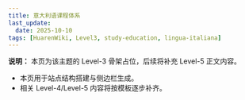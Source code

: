 ```yaml
---
title: 意大利语课程体系
last_update:
  date: 2025-10-10
tags: [HuarenWiki, Level3, study-education, lingua-italiana]
---
```

**说明：** 本页为该主题的 Level-3 骨架占位，后续将补充 Level-5 正文内容。

- 本页用于站点结构搭建与侧边栏生成。
- 相关 Level-4/Level-5 内容将按模板逐步补齐。
